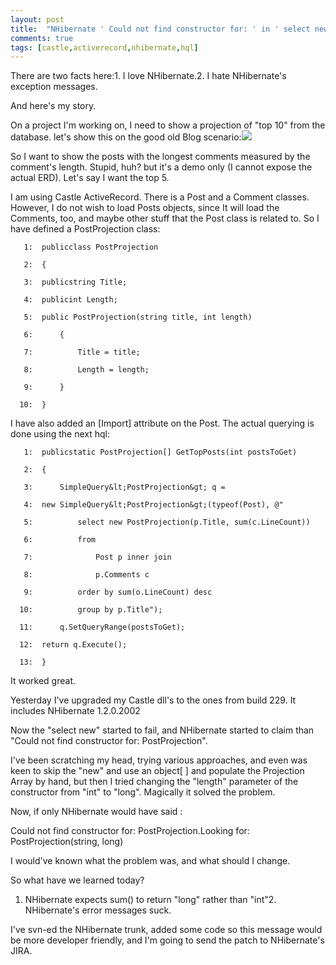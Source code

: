 ```yaml
---
layout: post
title:  "NHibernate ' Could not find constructor for: ' in ' select new ' projection query"
comments: true
tags: [castle,activerecord,nhibernate,hql]
---
```



There are two facts here:1. I love NHibernate.2. I hate NHibernate's exception messages.

And here's my story.

On a project I'm working on, I need to show a projection of "top 10" from the database. let's show this on the good old Blog scenario:![](http://kenegozi.com/blog/uploaded/windowslivewriter/nhibernatecouldnotfindconstructorforinse_a7e6/post-comment-stupid_erd_thumb%5b2%5d.gif)

So I want to show the posts with the longest comments measured by the comment's length. Stupid, huh? but it's a demo only (I cannot expose the actual ERD). Let's say I want the top 5.

I am using Castle ActiveRecord. There is a Post and a Comment classes. However, I do not wish to load Posts objects, since It will load the Comments, too, and maybe other stuff that the Post class is related to. So I have defined a PostProjection class: 

```
   1:  publicclass PostProjection
```

```
   2:  {
```

```
   3:  publicstring Title;
```

```
   4:  publicint Length;
```

```
   5:  public PostProjection(string title, int length)
```

```
   6:      {
```

```
   7:          Title = title;
```

```
   8:          Length = length;
```

```
   9:      }
```

```
  10:  }
```

I have also added an [Import] attribute on the Post. The actual querying is done using the next hql:

```
   1:  publicstatic PostProjection[] GetTopPosts(int postsToGet)
```

```
   2:  {
```

```
   3:      SimpleQuery&lt;PostProjection&gt; q =
```

```
   4:  new SimpleQuery&lt;PostProjection&gt;(typeof(Post), @"
```

```
   5:          select new PostProjection(p.Title, sum(c.LineCount)) 
```

```
   6:          from 
```

```
   7:              Post p inner join 
```

```
   8:              p.Comments c 
```

```
   9:          order by sum(o.LineCount) desc
```

```
  10:          group by p.Title");
```

```
  11:      q.SetQueryRange(postsToGet);
```

```
  12:  return q.Execute();
```

```
  13:  }
```

It worked great.

Yesterday I've upgraded my Castle dll's to the ones from build 229. It includes NHibernate 1.2.0.2002

Now the "select new" started to fail, and NHibernate started to claim than "Could not find constructor for: PostProjection".

I've been scratching my head, trying various approaches, and even was keen to skip the "new" and use an object[ ] and populate the Projection Array by hand, but then I tried changing the "length" parameter of the constructor from "int" to "long". Magically it solved the problem.

Now, if only NHibernate would have said :

Could not find constructor for: PostProjection.Looking for: PostProjection(string, long)

I would've known what the problem was, and what should I change.

So what have we learned today?

1. NHibernate expects sum() to return "long" rather than "int"2. NHibernate's error messages suck.

I've svn-ed the NHibernate trunk, added some code so this message would be more developer friendly, and I'm going to send the patch to NHibernate's JIRA.

